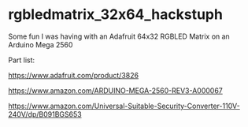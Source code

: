 # rgbledmatrix_32x64_hackstuph

Some fun I was having with an Adafruit 64x32 RGBLED Matrix on an Arduino Mega 2560

Part list:

https://www.adafruit.com/product/3826

https://www.amazon.com/ARDUINO-MEGA-2560-REV3-A000067

https://www.amazon.com/Universal-Suitable-Security-Converter-110V-240V/dp/B091BGS653
